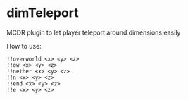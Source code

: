 # dimTeleport
MCDR plugin to let player teleport around dimensions easily

How to use:

```
!!overworld <x> <y> <z>
!!ow <x> <y> <z>
!!nether <x> <y> <z>
!!n <x> <y> <z>
!!end <x> <y> <z>
!!e <x> <y> <z>
```
